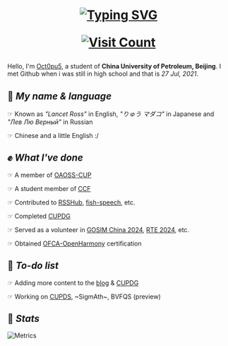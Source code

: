 <h1 align="center">
   <a href="https://git.io/typing-svg"><img src="https://readme-typing-svg.demolab.com?font=Fira+Code&weight=500&size=40&pause=1000&center=true&width=870&height=200&lines=This+is+my+Black+Parade+%F0%9F%A5%88+%F0%9F%AB%B2" alt="Typing SVG" /></a>
   
   [![Visit Count](https://count.getloli.com/get/@octopus058?theme=rule34)](#)

</h1>

Hello, I'm [Oct0pu5](https://Oct0pu5.cn/), a student of **China University of Petroleum, Beijing**. I met Github when i was still in high school and that is *27 Jul, 2021*.

## 🎨 *My name & language*

☞ Known as *"Lancet Ross"* in English, *"りゅう マダコ"* in Japanese and *"Лев Лю Верный"* in Russian

☞ Chinese and a little English :/

## ✊ *What I've done*

☞ A member of [OAOSS-CUP](https://github.com/OAOSS-CUP)

☞ A student member of [CCF](https://www.ccf.org.cn/)

☞ Contributed to [RSSHub](https://github.com/DIYgod/RSSHub), [fish-speech](https://github.com/fishaudio/fish-speech), etc.

☞ Completed [CUPDG](https://github.com/Octopus058/China-University-of-Petroleum-Dining-Guide)


☞ Served as a volunteer in [GOSIM China 2024](https://china2024.gosim.org/zh), [RTE 2024](https://www.rteconf.com/), etc.

☞ Obtained [OFCA-OpenHarmony](https://www.devedu.net/) certification

## 🤔 *To-do list*

☞ Adding more content to the [blog](https://oct0pu5.cn/) & [CUPDG](https://github.com/Octopus058/China-University-of-Petroleum-Dining-Guide)

☞ Working on [CUPDS](https://github.com/OAOSS-CUP/China-University-of-Petroleum-Data-Site), ~SigmAth~, BVFQS (preview)

## 📜 *Stats*

![Metrics](https://beta-metrics.lecoq.io/Octopus058?template=terminal&languages=1&base=header%2C%20activity%2C%20community%2C%20repositories%2C%20metadata&base.indepth=false&base.hireable=false&base.skip=false&languages=false&languages.limit=4&languages.threshold=0%25&languages.other=false&languages.colors=github&languages.aliases=Visual%20Basic%206.0%3AVB6.0&languages.sections=most-used&languages.indepth=false&languages.analysis.timeout=15&languages.analysis.timeout.repositories=7.5&languages.categories=markup%2C%20programming&languages.recent.categories=markup%2C%20programming&languages.recent.load=300&languages.recent.days=14&config.timezone=Etc%2FGMT-8&config.padding=16%2C%2036)
